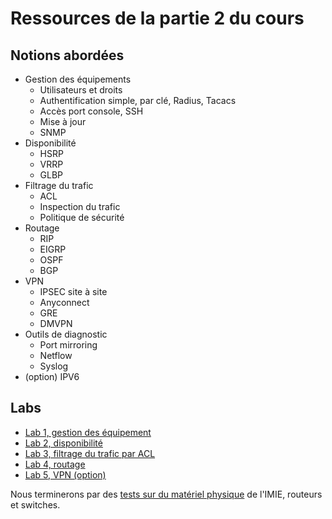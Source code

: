 # Ressources de la partie 2 du cours

## Notions abordées

- Gestion des équipements
  - Utilisateurs et droits
  - Authentification simple, par clé, Radius, Tacacs
  - Accès port console, SSH
  - Mise à jour
  - SNMP
- Disponibilité
  - HSRP
  - VRRP
  - GLBP
- Filtrage du trafic
  - ACL
  - Inspection du trafic
  - Politique de sécurité
- Routage
  - RIP
  - EIGRP
  - OSPF
  - BGP
- VPN
  - IPSEC site à site
  - Anyconnect
  - GRE
  - DMVPN
- Outils de diagnostic
  - Port mirroring
  - Netflow
  - Syslog
- (option) IPV6

## Labs

- [Lab 1, gestion des équipement](lab1management.md)
- [Lab 2, disponibilité](lab2disponibilite.md)
- [Lab 3, filtrage du trafic par ACL](lab3acl.md)
- [Lab 4, routage](lab4routage.md)
- [Lab 5, VPN (option)](lab5vpn.md)

Nous terminerons par des [tests sur du matériel physique](labfinalmateriel.md) de l'IMIE, routeurs et switches.